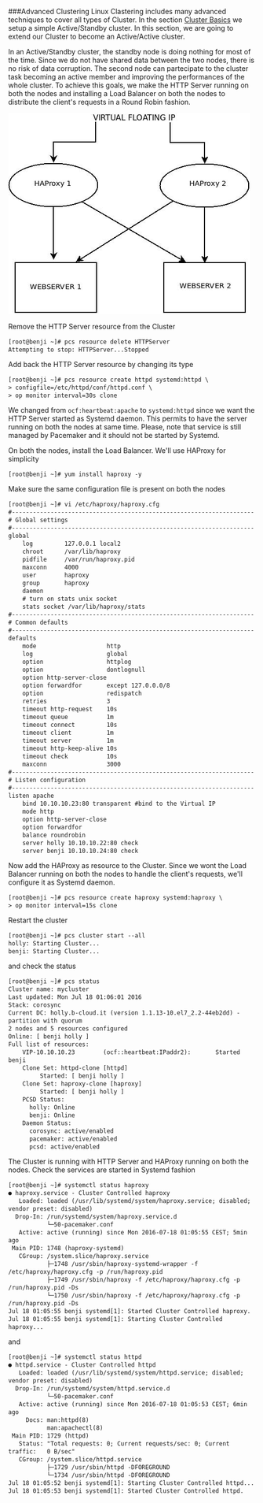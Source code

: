 ###Advanced Clustering
Linux Clastering includes many advanced techniques to cover all types of Cluster. In the section [Cluster Basics](https://github.com/kalise/Linux-Tutorial/blob/master/content/cluster-basics.md) we setup a simple Active/Standby cluster. In this section, we are going to extend our Cluster to become an Active/Active cluster.

In an Active/Standby cluster, the standby node is doing nothing for most of the time. Since we do not have shared data between the two nodes, there is no risk of data corruption. The second node can partecipate to the cluster task becoming an active member and improving the performances of the whole cluster. To achieve this goals, we make the HTTP Server running on both the nodes and installing a Load Balancer on both the nodes to distribute the client's requests in a Round Robin fashion.

![](../img/active-active-cluster.jpg?raw=true)

Remove the HTTP Server resource from the Cluster

    [root@benji ~]# pcs resource delete HTTPServer
    Attempting to stop: HTTPServer...Stopped

Add back the HTTP Server resource by changing its type

    [root@benji ~]# pcs resource create httpd systemd:httpd \
    > configfile=/etc/httpd/conf/httpd.conf \
    > op monitor interval=30s clone

We changed from ``ocf:heartbeat:apache`` to ``systemd:httpd`` since we want the HTTP Server started as Systemd daemon. This permits to have the server running on both the nodes at same time. Please, note that service is still managed by Pacemaker and it should not be started by Systemd.

On both the nodes, install the Load Balancer. We'll use HAProxy for simplicity

    [root@benji ~]# yum install haproxy -y

Make sure the same configuration file is present on both the nodes

    [root@benji ~]# vi /etc/haproxy/haproxy.cfg
    #---------------------------------------------------------------------
    # Global settings
    #---------------------------------------------------------------------
    global
        log         127.0.0.1 local2
        chroot      /var/lib/haproxy
        pidfile     /var/run/haproxy.pid
        maxconn     4000
        user        haproxy
        group       haproxy
        daemon
        # turn on stats unix socket
        stats socket /var/lib/haproxy/stats
    #---------------------------------------------------------------------
    # Common defaults
    #---------------------------------------------------------------------
    defaults
        mode                    http
        log                     global
        option                  httplog
        option                  dontlognull
        option http-server-close
        option forwardfor       except 127.0.0.0/8
        option                  redispatch
        retries                 3
        timeout http-request    10s
        timeout queue           1m
        timeout connect         10s
        timeout client          1m
        timeout server          1m
        timeout http-keep-alive 10s
        timeout check           10s
        maxconn                 3000
    #---------------------------------------------------------------------
    # Listen configuration
    #---------------------------------------------------------------------
    listen apache
        bind 10.10.10.23:80 transparent #bind to the Virtual IP
        mode http
        option http-server-close
        option forwardfor
        balance roundrobin
        server holly 10.10.10.22:80 check
        server benji 10.10.10.24:80 check

Now add the HAProxy as resource to the Cluster. Since we wont the Load Balancer running on both the nodes to handle the client's requests, we'll configure it as Systemd daemon.

    [root@benji ~]# pcs resource create haproxy systemd:haproxy \
    > op monitor interval=15s clone

Restart the cluster 

    [root@benji ~]# pcs cluster start --all
    holly: Starting Cluster...
    benji: Starting Cluster...

and check the status

    [root@benji ~]# pcs status
    Cluster name: mycluster
    Last updated: Mon Jul 18 01:06:01 2016 
    Stack: corosync
    Current DC: holly.b-cloud.it (version 1.1.13-10.el7_2.2-44eb2dd) - partition with quorum
    2 nodes and 5 resources configured
    Online: [ benji holly ]
    Full list of resources:
        VIP-10.10.10.23        (ocf::heartbeat:IPaddr2):       Started benji
        Clone Set: httpd-clone [httpd]
             Started: [ benji holly ]
        Clone Set: haproxy-clone [haproxy]
             Started: [ benji holly ]
        PCSD Status:
          holly: Online
          benji: Online
        Daemon Status:
          corosync: active/enabled
          pacemaker: active/enabled
          pcsd: active/enabled

The Cluster is running with HTTP Server and HAProxy running on both the nodes. Check the services are started in Systemd fashion

    [root@benji ~]# systemctl status haproxy
    ● haproxy.service - Cluster Controlled haproxy
       Loaded: loaded (/usr/lib/systemd/system/haproxy.service; disabled; vendor preset: disabled)
      Drop-In: /run/systemd/system/haproxy.service.d
               └─50-pacemaker.conf
       Active: active (running) since Mon 2016-07-18 01:05:55 CEST; 5min ago
     Main PID: 1748 (haproxy-systemd)
       CGroup: /system.slice/haproxy.service
               ├─1748 /usr/sbin/haproxy-systemd-wrapper -f /etc/haproxy/haproxy.cfg -p /run/haproxy.pid
               ├─1749 /usr/sbin/haproxy -f /etc/haproxy/haproxy.cfg -p /run/haproxy.pid -Ds
               └─1750 /usr/sbin/haproxy -f /etc/haproxy/haproxy.cfg -p /run/haproxy.pid -Ds
    Jul 18 01:05:55 benji systemd[1]: Started Cluster Controlled haproxy.
    Jul 18 01:05:55 benji systemd[1]: Starting Cluster Controlled haproxy...

and

    [root@benji ~]# systemctl status httpd
    ● httpd.service - Cluster Controlled httpd
       Loaded: loaded (/usr/lib/systemd/system/httpd.service; disabled; vendor preset: disabled)
      Drop-In: /run/systemd/system/httpd.service.d
               └─50-pacemaker.conf
       Active: active (running) since Mon 2016-07-18 01:05:53 CEST; 6min ago
         Docs: man:httpd(8)
               man:apachectl(8)
     Main PID: 1729 (httpd)
       Status: "Total requests: 0; Current requests/sec: 0; Current traffic:   0 B/sec"
       CGroup: /system.slice/httpd.service
               ├─1729 /usr/sbin/httpd -DFOREGROUND
               └─1734 /usr/sbin/httpd -DFOREGROUND
    Jul 18 01:05:52 benji systemd[1]: Starting Cluster Controlled httpd...
    Jul 18 01:05:53 benji systemd[1]: Started Cluster Controlled httpd.
